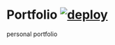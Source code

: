 # Portfolio [![deploy](https://github.com/Draym/portfolio/actions/workflows/master-deploy-workflow.yml/badge.svg)](https://github.com/Draym/portfolio/actions/workflows/master-deploy-workflow.yml)

personal portfolio
